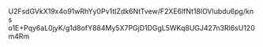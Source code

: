 U2FsdGVkX19x4o91wRhYy0Pv1tIZdk6NtTvew/F2XE6lfNt18lOVlubdu6pg/kns
o1E+Pqy6aL0jyK/g1d8ofY884My5X7PGjD1DGgL5WKq8UGJ427n3Rl6sU120m4Rm
